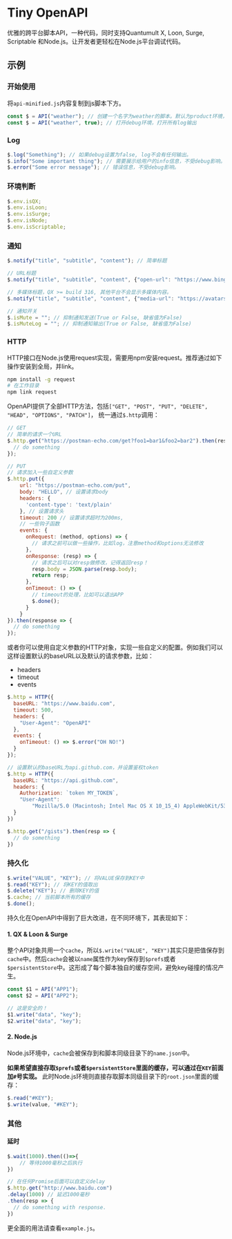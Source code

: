 # Tiny OpenAPI

优雅的跨平台脚本API，一种代码，同时支持Quantumult X, Loon, Surge, Scriptable 和Node.js。让开发者更轻松在Node.js平台调试代码。

## 示例

### 开始使用

将`api-minified.js`内容复制到js脚本下方。

```javascript
const $ = API("weather"); // 创建一个名字为weather的脚本。默认为product环境，抑制所有log输出，保持error信息。。
const $ = API("weather", true); // 打开debug环境，打开所有log输出
```

### Log

```javascript
$.log("Something"); // 如果debug设置为false, log不会有任何输出。
$.info("Some important thing"); // 需要展示给用户的info信息，不受debug影响。
$.error("Some error message"); // 错误信息，不受debug影响。
```

### 环境判断

```javascript
$.env.isQX;
$.env.isLoon;
$.env.isSurge;
$.env.isNode;
$.env.isScriptable;
```

### 通知

```javascript
$.notify("title", "subtitle", "content"); // 简单标题

// URL标题
$.notify("title", "subtitle", "content", {"open-url": "https://www.bing.com"});

// 多媒体标题，QX >= build 316, 其他平台不会显示多媒体内容。
$.notify("title", "subtitle", "content", {"media-url": "https://avatars.githubusercontent.com/u/88471740"});

// 通知开关
$.isMute = ""; // 抑制通知发送(True or False, 缺省值为False)
$.isMuteLog = ""; // 抑制通知输出(True or False, 缺省值为False)
```

### HTTP

HTTP接口在Node.js使用request实现，需要用npm安装request。推荐通过如下操作安装到全局，并link。

```bash
npm install -g request
# 在工作目录
npm link request
```

OpenAPI提供了全部HTTP方法，包括`["GET", "POST", "PUT", "DELETE", "HEAD", "OPTIONS", "PATCH"]`，
统一通过`$.http`调用：

```javascript
// GET
// 简单的请求一个URL
$.http.get("https://postman-echo.com/get?foo1=bar1&foo2=bar2").then(resp => {
  // do something
});

// PUT
// 请求加入一些自定义参数
$.http.put({
    url: "https://postman-echo.com/put",
    body: "HELLO", // 设置请求body
    headers: {
      'content-type': 'text/plain'
    }, // 设置请求头
    timeout: 200 // 设置请求超时为200ms,
    // 一些钩子函数
    events: {
      onRequest: (method, options) => {
        // 请求之前可以做一些操作，比如log，注意method和options无法修改
      },
      onResponse: (resp) => {
        // 请求之后可以对resp做修改，记得返回resp！
        resp.body = JSON.parse(resp.body);
        return resp;
      },
      onTimeout: () => {
        // timeout的处理，比如可以退出APP
        $.done();
      }
    }
}).then(response => {
  // do something
});
```

或者你可以使用自定义参数的HTTP对象，实现一些自定义的配置。例如我们可以这样设置默认的baseURL以及默认的请求参数，比如：

- headers
- timeout
- events



```javascript
$.http = HTTP({
  baseURL: "https://www.baidu.com",
  timeout: 500,
  headers: {
    "User-Agent": "OpenAPI"
  },
  events: {
    onTimeout: () => $.error("OH NO!")
  }
});
```


```javascript
// 设置默认的baseURL为api.github.com，并设置鉴权token
$.http = HTTP({
  baseURL: "https://api.github.com", 
  headers: {
    Authorization: `token MY_TOKEN`,
    "User-Agent":
        "Mozilla/5.0 (Macintosh; Intel Mac OS X 10_15_4) AppleWebKit/537.36 (KHTML, like Gecko) Chrome/81.0.4044.141 Safari/537.36"
  }
})

$.http.get("/gists").then(resp => {
  // do something
})
```

### 持久化

```javascript
$.write("VALUE", "KEY"); // 将VALUE保存到KEY中
$.read("KEY"); // 将KEY的值取出
$.delete("KEY"); // 删除KEY的值
$.cache; // 当前脚本所有的缓存
$.done();
```

持久化在OpenAPI中得到了巨大改进，在不同环境下，其表现如下：

#### 1. QX & Loon & Surge

整个API对象共用一个`cache`，所以`$.write("VALUE", "KEY")`其实只是把值保存到`cache`中。然后`cache`会被以`name`属性作为key保存到`$prefs`或者`$persistentStore`中。这形成了每个脚本独自的缓存空间，避免key碰撞的情况产生。

```javascript
const $1 = API("APP1");
const $2 = API("APP2");

// 这是安全的！
$1.write("data", "key");
$2.write("data", "key");
```

#### 2. Node.js

Node.js环境中，`cache`会被保存到和脚本同级目录下的`name.json`中。

**如果希望直接存取`$prefs`或者`$persistentStore`里面的缓存，可以通过在`KEY`前面加`#`号实现。** 此时Node.js环境则直接存取脚本同级目录下的`root.json`里面的缓存：


```javascript
$.read("#KEY");
$.write(value, "#KEY");
```

### 其他

#### 延时

```javascript
$.wait(1000).then(()=>{
    // 等待1000毫秒之后执行
})

// 在任何Promise后面可以自定义delay
$.http.get("http://www.baidu.com")
.delay(1000) // 延迟1000毫秒
.then(resp => {
  // do something with response.
})
```

更全面的用法请查看`example.js`。
